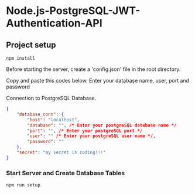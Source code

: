 # Node.js-PostgreSQL-JWT-Authentication-API

## Project setup
```
npm install
```

Before starting the server, create a 'config.json' file in the root directory.

Copy and paste this codes below. Enter your database name, user, port and password

Connection to PostgreSQL Database.
```json
{
    "database_conn": {
        "host": "localhost",
        "database": "", /* Enter your postgreSQL datebase name */
        "port": "", /* Enter your postgreSQL port */
        "user": "" /* Enter your postgreSQL user name */, 
        "password": ""
    },
    "secret": "my secret is coding!!!"
}
```


### Start Server and Create Database Tables
```
npm run setup
```